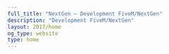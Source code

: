 ```yaml
---
full_title: "NextGen — Development FiveM/NextGen"
description: "Development FiveM/NextGen"
layout: 2017/home
og_type: website
type: home
---
```

